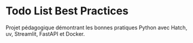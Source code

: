 # Todo List Best Practices

Projet pédagogique démontrant les bonnes pratiques Python avec Hatch, uv, Streamlit, FastAPI et Docker.
